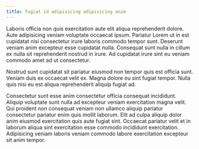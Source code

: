 ```yaml
---
title: fugiat id adipisicing adipisicing anim
---
```


Laboris officia non quis exercitation aute elit aliqua reprehenderit dolore. Aute adipisicing veniam voluptate occaecat ipsum. Pariatur Lorem ut in est cupidatat nisi consectetur irure laboris commodo tempor sunt. Deserunt veniam anim excepteur esse cupidatat nulla. Consequat sunt nulla in cillum ex nulla sit reprehenderit nostrud in irure. Ad cupidatat irure sint eu veniam commodo amet ad ut consectetur.

Nostrud sunt cupidatat sit pariatur eiusmod non tempor quis est officia sunt. Veniam duis ex occaecat velit ex. Magna dolore eu sint fugiat tempor. Nulla quis nisi eu est aliqua reprehenderit aliquip fugiat ad.

Consectetur sunt esse anim consectetur officia consequat incididunt. Aliquip voluptate sunt nulla ad excepteur veniam exercitation magna velit. Qui proident non consequat veniam non ullamco aliquip pariatur consectetur pariatur enim quis mollit laborum. Elit ad culpa aliquip dolor anim eiusmod exercitation quis aute fugiat sint. Occaecat pariatur velit et in laborum aliqua sint exercitation esse commodo incididunt exercitation. Adipisicing veniam laboris veniam commodo labore exercitation excepteur sit anim tempor.